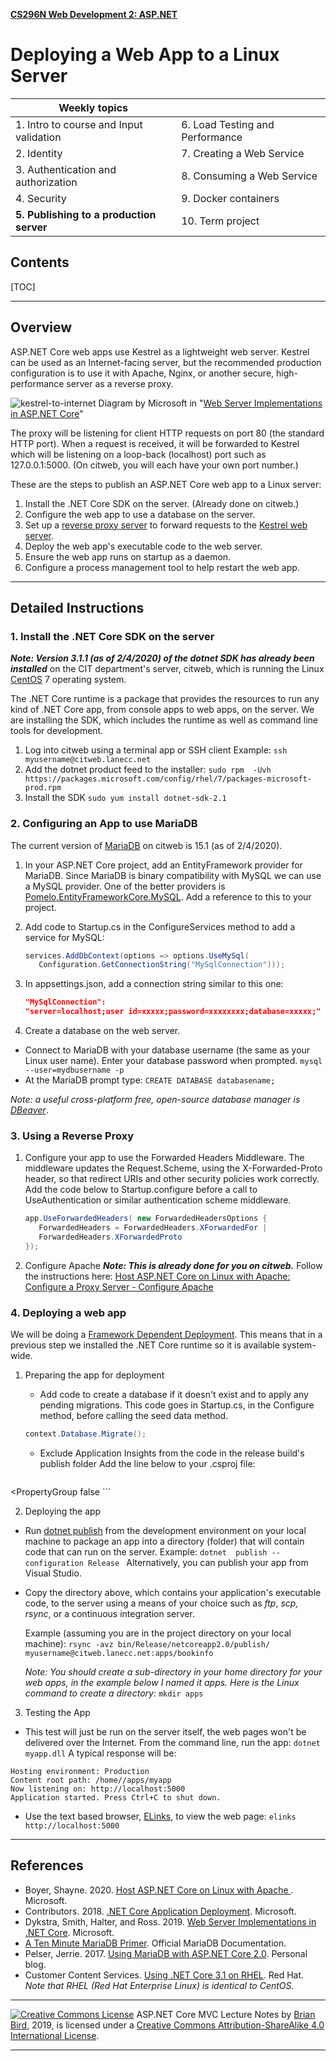 **[CS296N Web Development 2: ASP.NET](http://lcc-cit.github.io/CS296N-CourseMaterials/)**

#   Deploying a Web App to a Linux Server   

| Weekly topics                            |                                 |
| ---------------------------------------- | ------------------------------- |
| 1. Intro to course and Input validation  | 6. Load Testing and Performance |
| 2. Identity                              | 7. Creating a Web Service       |
| 3. Authentication and authorization      | 8. Consuming a Web Service      |
| 4. Security                              | 9. Docker containers            |
| **5. Publishing to a production server** | 10. Term project                |

## Contents

[TOC]

------

## Overview 

ASP.NET Core web apps use Kestrel as a lightweight web server. Kestrel can be used as an Internet-facing server, but the recommended production configuration is to use it with Apache, Nginx, or another secure, high-performance server as a reverse proxy.            

 ![kestrel-to-internet](Images/kestrel-to-internet.png)                            Diagram by Microsoft in "[Web Server Implementations in ASP.NET Core](https://docs.microsoft.com/en-us/aspnet/core/fundamentals/servers/?view=aspnetcore-2.1&tabs=windows)"            

The proxy will be listening for client HTTP requests on  port 80 (the standard HTTP port). When a request is received, it will be forwarded to Kestrel which will be listening on a loop-back (localhost) port such as 127.0.0.1:5000.  (On citweb, you will each have your own port number.)         

These are the steps to publish an ASP.NET Core web app to a Linux server:    

1. Install the .NET Core SDK on the server. (Already done on citweb.)
2. Configure the web app to use a database on the server.
3. Set up a [reverse proxy server](https://en.wikipedia.org/wiki/Reverse_proxy) to forward requests to the [Kestrel web server](https://docs.microsoft.com/en-us/aspnet/core/fundamentals/servers/?view=aspnetcore-2.1&tabs=aspnetcore2x#kestrel).
4. Deploy the web app's executable code to the web server.
5. Ensure the web app runs on startup as a daemon.
6. Configure a process management tool to help restart the web app.

------

## Detailed Instructions

### 1. Install the .NET Core SDK on the server

***Note: Version 3.1.1 (as of 2/4/2020) of the dotnet SDK has already been installed*** on the CIT department's server, citweb, which is running the Linux [CentOS](https://www.centos.org/) 7 operating system.

 The .NET Core runtime is a package that provides the resources to run any kind of .NET Core app, from console apps to web  apps, on the server. We are installing the SDK, which includes the runtime as well as command line tools for development.         

1. Log into citweb using a terminal app or SSH client
   Example: `ssh  myusername@citweb.lanecc.net`
2. Add the dotnet product feed to the installer:
`sudo rpm  -Uvh  https://packages.microsoft.com/config/rhel/7/packages-microsoft-prod.rpm`
3. Install the SDK
   `sudo yum install dotnet-sdk-2.1`

### 2. Configuring an App to use MariaDB

The current version of [MariaDB](https://mariadb.com) on citweb is 15.1 (as of 2/4/2020).

1. In your ASP.NET Core project, add an EntityFramework provider for MariaDB. Since MariaDB is binary compatibility with MySQL  we can use a MySQL provider. One of the better providers is [Pomelo.EntityFrameworkCore.MySQL](https://github.com/PomeloFoundation/Pomelo.EntityFrameworkCore.MySql). Add a reference to this to your project.

2. Add code to Startup.cs in the ConfigureServices method to add a service for MySQL:
  
   ```C#
   services.AddDbContext(options => options.UseMySql(
      Configuration.GetConnectionString("MySqlConnection")));
   ```
   
3. In appsettings.json, add a connection string similar to this one:

    ```Json
    "MySqlConnection": 
    "server=localhost;user id=xxxxx;password=xxxxxxxx;database=xxxxx;"
    ```

5. Create a database on the web server.                

  - Connect to MariaDB with your database username (the same as your Linux user name). Enter your database password when prompted.
    `mysql --user=mydbusername -p`
  - At the MariaDB prompt type: 
    `CREATE DATABASE databasename;`

*Note: a useful cross-platform free, open-source database manager is [DBeaver](https://dbeaver.io)*.

### 3. Using a Reverse Proxy 

1. Configure your app to use the Forwarded Headers Middleware.
   The middleware updates the Request.Scheme, using the X-Forwarded-Proto  header, so that redirect URIs and other security policies work  correctly. Add the code below to Startup.configure before a call to UseAuthentication or similar authentication scheme middleware. 

   ```c#
   app.UseForwardedHeaders( new ForwardedHeadersOptions {
      ForwardedHeaders = ForwardedHeaders.XForwardedFor |
      ForwardedHeaders.XForwardedProto
   });
   ```

2. Configure Apache
   ***Note: This is already done for you on citweb.***
   Follow the instructions here: [Host  ASP.NET Core on Linux with Apache: Configure a Proxy Server - Configure Apache](https://docs.microsoft.com/en-us/aspnet/core/host-and-deploy/linux-apache?view=aspnetcore-2.1&tabs=aspnetcore2x#configure-apache)

### 4. Deploying a web app

We will be doing a [Framework Dependent Deployment](https://docs.microsoft.com/en-us/dotnet/core/deploying/#framework-dependent-deployments-fdd). This means that in a previous step we installed the .NET Core runtime so it is available system-wide.

1. Preparing the app for deployment 

   - Add code to create a database if it doesn't exist and to apply any pending migrations. This code goes in Startup.cs,  in the Configure method, before calling the seed data method.

   ```C#
   context.Database.Migrate();
   ```
   
   - Exclude Application Insights from the code in the release build's publish folder 
     Add the line below to your .csproj file:
     
     ```json
  <PropertyGroup
        <PublishWithAspNetCoreTargetManifest>
           false
        </PublishWithAspNetCoreTargetManifest>
     </PropertyGroup>
     ```
   
2. Deploying the app
  - Run [dotnet publish](https://docs.microsoft.com/en-us/dotnet/core/tools/dotnet-publish?tabs=netcore21) from the development environment on your local machine to package an app into a directory (folder) that will contain code that can run on the server. Example:
    `dotnet  publish --configuration Release `
Alternatively, you can publish your app from Visual Studio.
    
  - Copy the directory above, which contains your application's executable code, to the server using a means of your choice such as *ftp*, *scp,* *rsync*, or a continuous integration server.
  
    Example (assuming you are in the project directory on your local machine):
     `rsync -avz bin/Release/netcoreapp2.0/publish/   myusername@citweb.lanecc.net:apps/bookinfo`
    
    *Note: You should create a sub-directory in your home directory for your web apps, in the example below I named it apps. Here is the Linux command to create a directory:*
    `mkdir apps`

3. Testing the App

  - This test will just be run on the server itself, the web pages won't be delivered over the Internet. From the command line, run the app: 
    `dotnet myapp.dll`
      A typical response will be:  
   ```
   Hosting environment: Production
   Content root path: /home//apps/myapp
   Now listening on: http://localhost:5000
   Application started. Press Ctrl+C to shut down.   
   ```
  - Use the text based browser, [ELinks](http://elinks.or.cz/), to view the web page:
    `elinks http://localhost:5000 `

------



## References

- Boyer, Shayne. 2020. [Host ASP.NET Core on Linux with Apache ](https://docs.microsoft.com/en-us/aspnet/core/host-and-deploy/linux-apache?view=aspnetcore-2.1&tabs=aspnetcore2x#configure-apache). Microsoft.
- Contributors. 2018. [.NET Core Application Deployment](https://docs.microsoft.com/en-us/dotnet/core/deploying/#framework-dependent-deployments-fdd). Microsoft.
- Dykstra, Smith, Halter, and Ross. 2019. [Web Server Implementations in .NET Core](https://docs.microsoft.com/en-us/aspnet/core/fundamentals/servers/?view=aspnetcore-2.1&tabs=aspnetcore2x). Microsoft.
- [A Ten Minute MariaDB Primer](https://mariadb.com/kb/en/a-mariadb-primer/). Official MariaDB Documentation.
- Pelser, Jerrie. 2017. [Using MariaDB with ASP.NET Core 2.0](https://www.jerriepelser.com/blog/using-mariadb-with-aspnet-core). Personal blog.
- Customer Content Services. [Using .NET Core 3.1 on RHEL](https://access.redhat.com/documentation/en-us/net_core/3.1/html/getting_started_guide/gs_install_dotnet). Red Hat.
  *Note that RHEL (Red Hat Enterprise Linux) is identical to CentOS.*

------

[![Creative Commons License](https://i.creativecommons.org/l/by-sa/4.0/88x31.png)](http://creativecommons.org/licenses/by-sa/4.0/) 
​ASP.NET Core MVC Lecture Notes by [Brian Bird](https://profbird.online), 2019, is licensed under a [Creative Commons Attribution-ShareAlike 4.0 International License](http://creativecommons.org/licenses/by-sa/4.0/). 

------